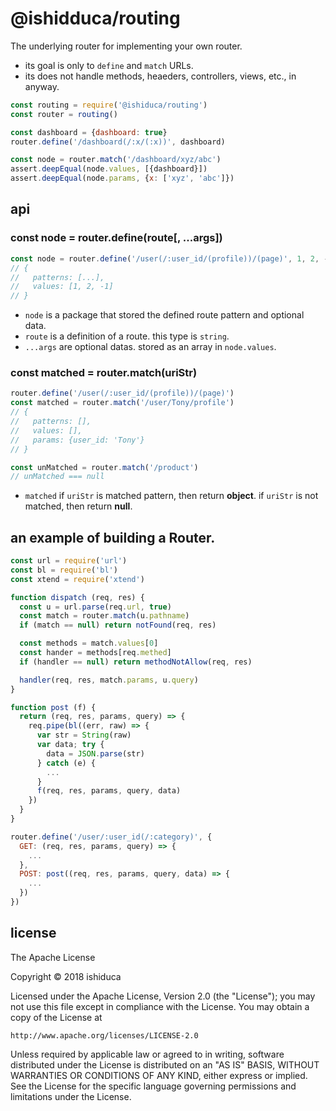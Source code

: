# @ishidduca/routing

The underlying router for implementing your own router.

- its goal is only to `define` and `match` URLs.
- its does not handle methods, heaeders, controllers, views, etc., in anyway.


```js
const routing = require('@ishiduca/routing')
const router = routing()

const dashboard = {dashboard: true}
router.define('/dashboard(/:x/(:x))', dashboard)

const node = router.match('/dashboard/xyz/abc')
assert.deepEqual(node.values, [{dashboard}])
assert.deepEqual(node.params, {x: ['xyz', 'abc']})
```

## api

### const node = router.define(route[, ...args])

```js
const node = router.define('/user(/:user_id/(profile))/(page)', 1, 2, -1)
// {
//   patterns: [...],
//   values: [1, 2, -1]
// }
```

- `node` is a package that stored the defined route pattern and optional data.
- `route` is a definition of a route. this type is `string`.
- `...args` are optional datas. stored as an array in `node.values`.


### const matched = router.match(uriStr)

```js
router.define('/user(/:user_id/(profile))/(page)')
const matched = router.match('/user/Tony/profile')
// {
//   patterns: [],
//   values: [],
//   params: {user_id: 'Tony'}
// }

const unMatched = router.match('/product')
// unMatched === null
```

- `matched` if `uriStr` is matched pattern, then return __object__.
            if `uriStr` is not matched, then return __null__.


## an example of building a Router.

```js
const url = require('url')
const bl = require('bl')
const xtend = require('xtend')

function dispatch (req, res) {
  const u = url.parse(req.url, true)
  const match = router.match(u.pathname)
  if (match == null) return notFound(req, res)

  const methods = match.values[0]
  const hander = methods[req.methed]
  if (handler == null) return methodNotAllow(req, res)

  handler(req, res, match.params, u.query)
}

function post (f) {
  return (req, res, params, query) => {
    req.pipe(bl((err, raw) => {
      var str = String(raw)
      var data; try {
        data = JSON.parse(str)
      } catch (e) {
        ...
      }
      f(req, res, params, query, data)
    })
  }
}
```

```js
router.define('/user/:user_id(/:category)', {
  GET: (req, res, params, query) => {
    ...
  },
  POST: post((req, res, params, query, data) => {
    ...
  })
})
```


## license

The Apache License

Copyright &copy; 2018 ishiduca

Licensed under the Apache License, Version 2.0 (the "License");
you may not use this file except in compliance with the License.
You may obtain a copy of the License at

    http://www.apache.org/licenses/LICENSE-2.0

Unless required by applicable law or agreed to in writing, software
distributed under the License is distributed on an "AS IS" BASIS,
WITHOUT WARRANTIES OR CONDITIONS OF ANY KIND, either express or implied.
See the License for the specific language governing permissions and
limitations under the License.
